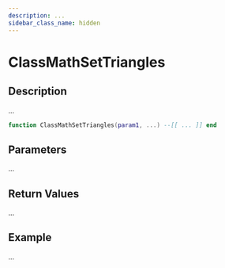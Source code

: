 ```yaml
---
description: ...
sidebar_class_name: hidden
---
```


# ClassMathSetTriangles

## Description

...

```lua
function ClassMathSetTriangles(param1, ...) --[[ ... ]] end
```

## Parameters

...

## Return Values

...

## Example

...


